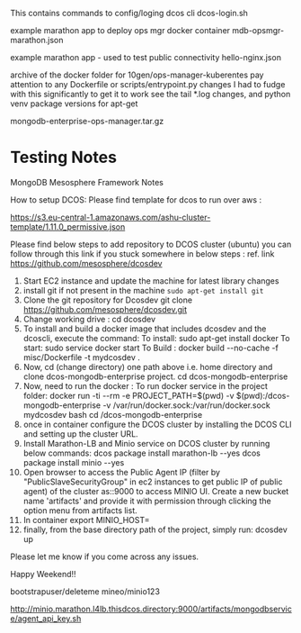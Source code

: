 

This contains commands to config/loging dcos cli
dcos-login.sh				


example marathon app to deploy ops mgr docker container
mdb-opsmgr-marathon.json

example marathon app - used to test public connectivity
hello-nginx.json			


archive of the docker folder for 10gen/ops-manager-kuberentes
pay attention to any Dockerfile or scripts/entrypoint.py changes
I had to fudge with this significantly to get it to work
see the tail *.log changes, and python venv package versions for apt-get

mongodb-enterprise-ops-manager.tar.gz



Testing Notes
===

MongoDB Mesosphere Framework Notes


How to setup DCOS:
Please find template for dcos to run over aws :

https://s3.eu-central-1.amazonaws.com/ashu-cluster-template/1.11.0_permissive.json

Please find below steps to add repository to DCOS cluster (ubuntu)
you can follow through this link if you stuck somewhere in below steps : ref. link https://github.com/mesosphere/dcosdev

1. Start EC2 instance and update the machine for latest library changes
2. install git if not present in the machine  `sudo apt-get install git`  
3. Clone the git repository for Dcosdev git clone https://github.com/mesosphere/dcosdev.git
4. Change working drive : cd dcosdev
5. To install and build a docker image that includes dcosdev and the dcoscli, execute the command:
To install:
sudo apt-get install docker
To start:
sudo service docker start
To Build :
docker build --no-cache -f misc/Dockerfile -t mydcosdev .
6. Now, cd (change directory) one path above i.e. home directory and clone dcos-mongodb-enterprise project.
cd dcos-mongodb-enterprise
7. Now, need to run the docker :
To run docker service in the project folder:
docker run -ti --rm -e PROJECT_PATH=$(pwd) -v $(pwd):/dcos-mongodb-enterprise -v /var/run/docker.sock:/var/run/docker.sock mydcosdev bash
cd /dcos-mongodb-enterprise
8. once in container configure the DCOS cluster by installing the DCOS CLI and setting up the cluster URL.
9. Install Marathon-LB and Minio service on DCOS cluster by running below commands:
dcos package install marathon-lb --yes
dcos package install minio --yes
10. Open browser to access the  Public Agent IP (filter by "PublicSlaveSecurityGroup" in ec2 instances to get public IP of public agent) of the cluster as:<public ip>:9000 to access MINIO UI. Create a new bucket name 'artifacts' and provide it with permission through clicking the option menu from artifacts list.
11. In container export MINIO_HOST=<public agent IP of DCOS cluster>
12. finally, from the base directory path of the project, simply run:
dcosdev up

Please let me know if you come across any issues.

Happy Weekend!!


bootstrapuser/deleteme
mineo/minio123


http://minio.marathon.l4lb.thisdcos.directory:9000/artifacts/mongodbservice/agent_api_key.sh



